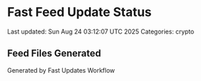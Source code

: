 # Fast Feed Update Status
Last updated: Sun Aug 24 03:12:07 UTC 2025
Categories: crypto

## Feed Files Generated

Generated by Fast Updates Workflow

